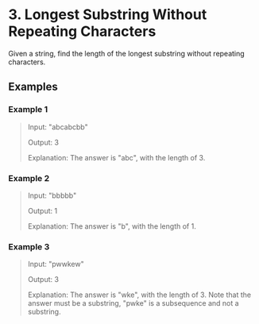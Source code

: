 # 3. Longest Substring Without Repeating Characters

Given a string, find the length of the longest substring without repeating characters.

## Examples

### Example 1

> Input: "abcabcbb"
>
> Output: 3 
> 
> Explanation: The answer is "abc", with the length of 3. 

### Example 2

> Input: "bbbbb"
>
> Output: 1
>
> Explanation: The answer is "b", with the length of 1.

### Example 3

> Input: "pwwkew"
>
> Output: 3
>
> Explanation: The answer is "wke", with the length of 3. 
>             Note that the answer must be a substring, "pwke" is a subsequence and not a substring.